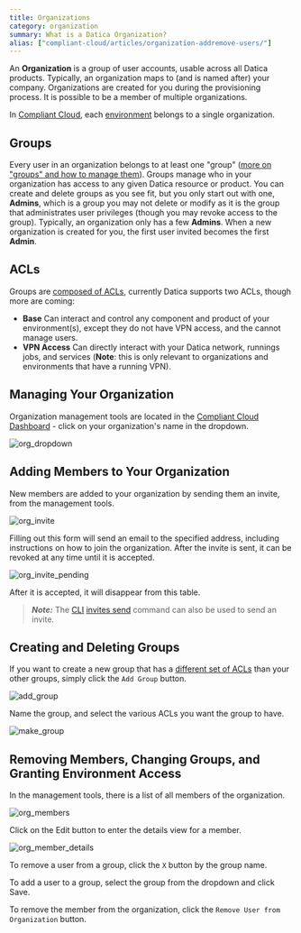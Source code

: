 ```yaml
---
title: Organizations
category: organization
summary: What is a Datica Organization?
alias: ["compliant-cloud/articles/organization-addremove-users/"]
---
```


An **Organization** is a group of user accounts, usable across all Datica products. Typically, an organization maps to (and is named after) your company. Organizations are created for you during the provisioning process. It is possible to be a member of multiple organizations.

In [Compliant Cloud](https://datica.com/compliant-cloud), each [environment](/compliant-cloud/articles/concepts/environments) belongs to a single organization.

## Groups

Every user in an organization belongs to at least one "group" ([more on "groups" and how to manage them](/compliant-cloud/articles/concepts/acl-groups)). Groups manage who in your organization has access to any given Datica resource or product. You can create and delete groups as you see fit, but you only start out with one, **Admins**, which is a group you may not delete or modify as it is the group that administrates user privileges (though you may revoke access to the group). Typically, an organization only has a few **Admins**. When a new organization is created for you, the first user invited becomes the first **Admin**.

## ACLs

Groups are [composed of ACLs](/compliant-cloud/articles/concepts/acl-groups), currently Datica supports two ACLs, though more are coming:

* **Base** Can interact and control any component and product of your environment(s), except they do not have VPN access, and the cannot manage users.
* **VPN Access** Can directly interact with your Datica network, runnings jobs, and services (**Note**: this is only relevant to organizations and environments that have a running VPN).

## Managing Your Organization

Organization management tools are located in the [Compliant Cloud Dashboard](https://product.datica.com/compliant-cloud) - click on your organization's name in the dropdown.

![org_dropdown](/compliant-cloud/articles/images/organization_dropdown.png)

## Adding Members to Your Organization

New members are added to your organization by sending them an invite, from the management tools.

![org_invite](/compliant-cloud/articles/images/organization_invite.png)

Filling out this form will send an email to the specified address, including instructions on how to join the organization. After the invite is sent, it can be revoked at any time until it is accepted.

![org_invite_pending](/compliant-cloud/articles/images/organization_invite_pending.png)

After it is accepted, it will disappear from this table.

> ***Note:*** The [CLI](/compliant-cloud/articles/cli-stratum) [invites send](/compliant-cloud/cli-reference#invites-send) command can also be used to send an invite.

## Creating and Deleting  Groups
If you want to create a new group that has a [different set of ACLs](/compliant-cloud/articles/concepts/acl-groups) than your other groups, simply click the `Add Group` button.

![add_group](/compliant-cloud/articles/images/add_group.png)

Name the group, and select the various ACLs you want the group to have.

![make_group](/compliant-cloud/articles/images/make_group.png)

## Removing Members, Changing Groups, and Granting Environment Access

In the management tools, there is a list of all members of the organization.

![org_members](/compliant-cloud/articles/images/organization_members.png)

Click on the Edit button to enter the details view for a member.

![org_member_details](/compliant-cloud/articles/images/organization_member_details.png)

To remove a user from a group, click the `X` button by the group name.

To add a user to a group, select the group from the dropdown and click Save.

To remove the member from the organization, click the `Remove User from Organization` button.